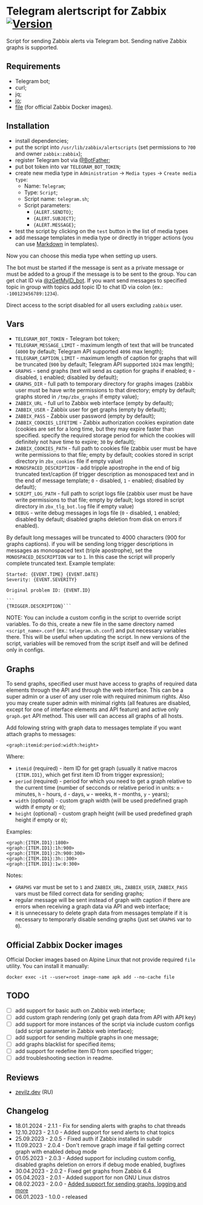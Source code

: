 # Telegram alertscript for Zabbix [![Version](https://img.shields.io/badge/version-v2.1.1-brightgreen.svg)](https://github.com/zevilz/zabbix-alertscript-telegram/releases/tag/2.1.1)

Script for sending Zabbix alerts via Telegram bot. Sending native Zabbix graphs is supported.

## Requirements

- Telegram bot;
- curl;
- jq;
- [jo](https://github.com/jpmens/jo#install);
- [file](https://github.com/zevilz/zabbix-alertscript-telegram#official-zabbix-docker-images) (for official Zabbix Docker images).

## Installation

- install dependencies;
- put the script into `/usr/lib/zabbix/alertscripts` (set permissions to `700` and owner `zabbix:zabbix`);
- register Telegram bot via [@BotFather](https://t.me/BotFather);
- put bot token into var `TELEGRAM_BOT_TOKEN`;
- create new media type in `Administration` -> `Media types` -> `Create media type`:
	- Name: `Telegram`;
	- Type: `Script`;
	- Script name: `telegram.sh`;
	- Script parameters:
		- `{ALERT.SENDTO}`;
		- `{ALERT.SUBJECT}`;
		- `{ALERT.MESSAGE}`;
- test the script by clicking on the `test` button in the list of media types
- add message templates in media type or directly in trigger actions (you can use [Markdown](https://core.telegram.org/bots/api#markdown-style) in templates).

Now you can choose this media type when setting up users.

The bot must be started if the message is sent as a private message or must be added to a group if the message is to be sent to the group. You can get chat ID via [@zGetMyID_bot](https://t.me/zGetMyID_bot). If you want send messages to specified topic in group with topics add topic ID to chat ID via colon (ex.: `-100123456789:1234`).

Direct access to the script disabled for all users excluding `zabbix` user.

## Vars

- `TELEGRAM_BOT_TOKEN` - Telegram bot token;
- `TELEGRAM_MESSAGE_LIMIT` - maximum length of text that will be truncated (`4000` by default; Telegram API supported `4096` max length);
- `TELEGRAM_CAPTION_LIMIT` - maximum length of caption for graphs that will be truncated (`900` by default; Telegram API supported `1024` max length);
- `GRAPHS` - send graphs (text will send as caption for graphs if enabled; `0` - disabled, `1` enabled; disabled by default);
- `GRAPHS_DIR` - full path to temporary directory for graphs images (zabbix user must be have write permissions to that directory; empty by default; graphs stored in `/tmp/zbx_graphs` if empty value);
- `ZABBIX_URL` - full url to Zabbix web interface (empty by default);
- `ZABBIX_USER` - Zabbix user for get graphs (empty by default);
- `ZABBIX_PASS` - Zabbix user password (empty by default);
- `ZABBIX_COOKIES_LIFETIME` - Zabbix authorization cookies expiration date (cookies are set for a long time, but they may expire faster than specified. specify the required storage period for which the cookies will definitely not have time to expire; `30` by default);
- `ZABBIX_COOKIES_PATH` - full path to cookies file (zabbix user must be have write permissions to that file; empty by default; cookies stored in script directory in `zbx_cookies` file if empty value)
- `MONOSPACED_DESCRIPTION` - add tripple apostrophe in the end of big truncated text/caption (if trigger description as monospaced text and in the end of message template; `0` - disabled, `1` - enabled; disabled by default);
- `SCRIPT_LOG_PATH` - full path to script logs file (zabbix user must be have write permissions to that file; empty by default; logs stored in script directory in `zbx_tlg_bot.log` file if empty value)
- `DEBUG` - write debug messages in logs file (`0` - disabled, `1` enabled; disabled by default; disabled graphs deletion from disk on errors if enabled).

By default long messages will be truncated to 4000 characters (900 for graphs captions). if you will be sending long trigger descriptions in messages as monospaced text (triple apostrophe), set the `MONOSPACED_DESCRIPTION` var to `1`. In this case the script will properly complete truncated text. Example template:

````
Started: {EVENT.TIME} {EVENT.DATE}
Severity: {EVENT.SEVERITY}

Original problem ID: {EVENT.ID}

```
{TRIGGER.DESCRIPTION}```

````

NOTE: You can include a custom config in the script to override script variables. To do this, create a new file in the same directory named `<script_name>.conf` (ex.: `telegram.sh.conf`) and put necessary variables there. This will be useful when updating the script. In new versions of the script, variables will be removed from the script itself and will be defined only in configs.

## Graphs

To send graphs, specified user must have access to graphs of required data elements through the API and through the web interface. This can be a super admin or a user of any user role with required minimum rights. Also you may create super admin with minimal rights (all features are disabled, except for one of interface elements and API feature) and active only `graph.get` API method. This user will can access all graphs of all hosts.

Add folowing string with graph data to messages template if you want attach graphs to messages:

```
<graph:itemid:period:width:height>
```

Where:

- `itemid` (required) - item ID for get graph (usually it native macros `{ITEM.ID1}`, which get first item ID from trigger expression);
- `period` (required) - period for which you need to get a graph relative to the current time (number of secconds or relative period in units: `m` - minutes, `h` - hours, `d` - days, `w` - weeks, `M` - months, `y` - years);
- `width` (optional) - custom graph width (will be used predefined graph width if empty or `0`);
- `height` (optional) - custom graph height (will be used predefined graph height if empty or `0`);

Examples:

```
<graph:{ITEM.ID1}:1800>
<graph:{ITEM.ID1}:1h:900>
<graph:{ITEM.ID1}:2h:900:300>
<graph:{ITEM.ID1}:3h::300>
<graph:{ITEM.ID1}:1w:0:300>
```

Notes: 

- `GRAPHS` var must be set to `1` and `ZABBIX_URL`, `ZABBIX_USER`, `ZABBIX_PASS` vars must be filled correct data for sending graphs;
- regular message will be sent instead of graph with caption if there are errors when receiving a graph data via API and web interface;
- it is unnecessary to delete graph data from messages template if it is necessary to temporarly disable sending graphs (just set `GRAPHS` var to `0`).

## Official Zabbix Docker images

Official Docker images based on Alpine Linux that not provide required `file` utility. You can install it manually:

```
docker exec -it --user=root image-name apk add --no-cache file
```

## TODO
- [ ] add support for basic auth on Zabbix web interface;
- [ ] add custom graph rendering (only get graph data from API with API key)
- [ ] add support for more instances of the script via include custom configs (add script parameter in Zabbix web interface);
- [ ] add support for sending multiple graphs in one message;
- [ ] add graphs blacklist for specified items;
- [ ] add support for redefine item ID from specified trigger;
- [ ] add troubleshooting section in readme.

## Reviews
- [zevilz.dev](https://zevilz.dev/posts/825/) (RU)

## Changelog
- 18.01.2024 - 2.1.1 - Fix for sending alerts with graphs to chat threads
- 12.10.2023 - 2.1.0 - Added support for send alerts to chat topics
- 25.09.2023 - 2.0.5 - Fixed auth if Zabbix installed in subdir
- 11.09.2023 - 2.0.4 - Don't remove graph image if fail getting correct graph with enabled debug mode
- 01.05.2023 - 2.0.3 - Added support for including custom config, disabled graphs deletion on errors if debug mode enabled, bugfixes
- 30.04.2023 - 2.0.2 - Fixed get graphs from Zabbix 6.4
- 05.04.2023 - 2.0.1 - Added support for non GNU Linux distros
- 08.02.2023 - 2.0.0 - [Added support for sending graphs, logging and more](https://github.com/zevilz/zabbix-alertscript-telegram/releases/tag/2.0.0)
- 06.01.2023 - 1.0.0 - released
